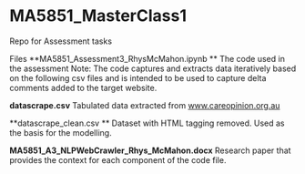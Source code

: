 # MA5851_MasterClass1
Repo for Assessment tasks

Files
**MA5851_Assessment3_RhysMcMahon.ipynb **
  The code used in the assessment
  Note: The code captures and extracts data iteratively based on the following csv files
        and is intended to be used to capture delta comments added to the target website.
        
**datascrape.csv**
  Tabulated data extracted from www.careopinion.org.au
  
**datascrape_clean.csv **
  Dataset with HTML tagging removed. Used as the basis for the modelling.

**MA5851_A3_NLPWebCrawler_Rhys_McMahon.docx**
  Research paper that provides the context for each component of the code file.
